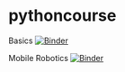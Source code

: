 # pythoncourse

Basics [![Binder](https://mybinder.org/badge_logo.svg)](https://mybinder.org/v2/gh/woll-an/pythoncourse/master?filepath=basics.ipynb)

Mobile Robotics [![Binder](https://mybinder.org/badge_logo.svg)](https://mybinder.org/v2/gh/woll-an/pythoncourse/master?filepath=robotics.ipynb)